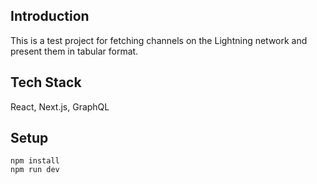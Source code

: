 ## Introduction

This is a test project for fetching channels on the Lightning network and present them in tabular format.

## Tech Stack

React, Next.js, GraphQL

## Setup

```
npm install
npm run dev
```
